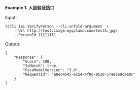 **Example 1: 人脸验证接口**



Input: 

```
tccli iai VerifyPerson --cli-unfold-argument  \
    --Url http://test.image.myqcloud.com/testA.jpg\
    --PersonId 11111111
```

Output: 
```
{
    "Response": {
        "Score": 100,
        "IsMatch": true,
        "FaceModelVersion": "3.0",
        "RequestId": "a8eb4545-a154-4f86-9510-57a8be9cae0c"
    }
}
```

